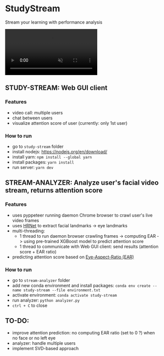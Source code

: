 # StudyStream

Stream your learning with performance analysis 
<div><video controls src="https://github.com/bachzz/StudyStream/assets/22543582/d139864f-4ce5-47f4-bc63-fbac3ffb1fec" muted="true"></video></div>

## **STUDY-STREAM**: Web GUI client

### Features
- video call: multiple users
- chat between users
- visualize attention score of user (currently: only 1st user)

### How to run
- go to `study-stream` folder
- install nodejs: https://nodejs.org/en/download/
- install yarn: `npm install --global yarn`
- install packages: `yarn install`
- run server: `yarn dev`

## **STREAM-ANALYZER**: Analyze user's facial video stream, returns attention score

### Features
- uses pyppeteer running daemon Chrome browser to crawl user's live video frames
- uses [HRNet](https://github.com/HRNet/HRNet-Facial-Landmark-Detection) to extract facial landmarks -> eye landmarks
- multi-threading: 
    - 1 thread to run daemon browser crawling frames -> computing EAR -> using pre-trained XGBoost model to predict attention score
    - 1 thread to communicate with Web GUI client: send results (attention score + EAR ratio)
- predicting attention score based on [Eye-Aspect-Ratio (EAR)](https://ieeexplore.ieee.org/document/9857021)

### How to run
- go to `stream-analyzer` folder
- add new conda environment and install packages: `conda env create --name study-stream --file environment.txt`
- activate environment: `conda activate study-stream`
- run analyzer: `python analyzer.py`
- `ctrl + C` to close

## TO-DO:

- improve attention prediction: no computing EAR ratio (set to 0 ?) when no face or no left eye
- analyzer: handle multiple users
- implement SVD-based approach
